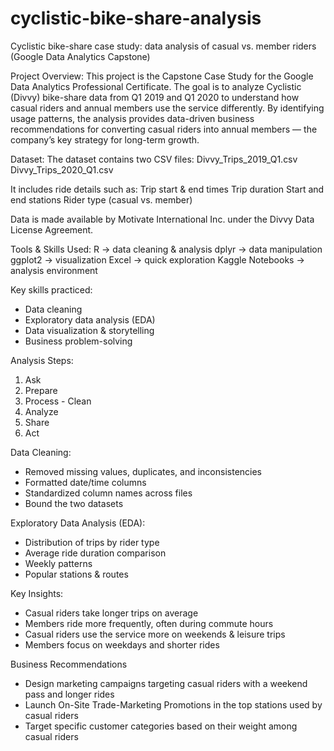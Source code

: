 # cyclistic-bike-share-analysis
Cyclistic bike-share case study: data analysis of casual vs. member riders (Google Data Analytics Capstone)

Project Overview:
This project is the Capstone Case Study for the Google Data Analytics Professional Certificate.
The goal is to analyze Cyclistic (Divvy) bike-share data from Q1 2019 and Q1 2020 to understand how casual riders and annual members use the service differently.
By identifying usage patterns, the analysis provides data-driven business recommendations for converting casual riders into annual members — the company’s key strategy for long-term growth.

Dataset:
The dataset contains two CSV files:
Divvy_Trips_2019_Q1.csv
Divvy_Trips_2020_Q1.csv

It includes ride details such as:
Trip start & end times
Trip duration
Start and end stations
Rider type (casual vs. member)

Data is made available by Motivate International Inc. under the Divvy Data License Agreement.

Tools & Skills Used:
R → data cleaning & analysis
dplyr → data manipulation
ggplot2 → visualization
Excel → quick exploration
Kaggle Notebooks → analysis environment

Key skills practiced:
- Data cleaning
- Exploratory data analysis (EDA)
- Data visualization & storytelling
- Business problem-solving

Analysis Steps:
1. Ask
2. Prepare
3. Process - Clean
4. Analyze
5. Share
6. Act

Data Cleaning:
- Removed missing values, duplicates, and inconsistencies
- Formatted date/time columns
- Standardized column names across files
- Bound the two datasets

Exploratory Data Analysis (EDA):
- Distribution of trips by rider type
- Average ride duration comparison
- Weekly patterns
- Popular stations & routes

Key Insights:
- Casual riders take longer trips on average
- Members ride more frequently, often during commute hours
- Casual riders use the service more on weekends & leisure trips
- Members focus on weekdays and shorter rides

Business Recommendations
- Design marketing campaigns targeting casual riders with a weekend pass and longer rides
- Launch On-Site Trade-Marketing Promotions in the top stations used by casual riders
- Target specific customer categories based on their weight among casual riders
